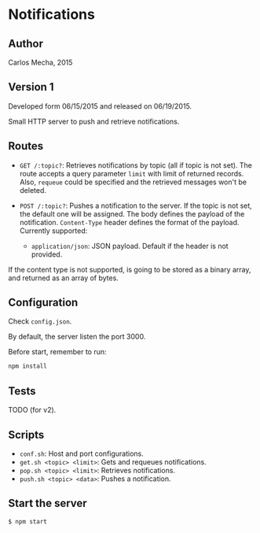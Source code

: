 # Notifications

## Author

Carlos Mecha, 2015

## Version 1

Developed form 06/15/2015 and released on 06/19/2015.

Small HTTP server to push and retrieve notifications.

## Routes

- `GET /:topic?`: Retrieves notifications by topic (all if topic is not set). The route accepts a
query parameter `limit` with limit of returned records. Also, `requeue` could be specified and the retrieved messages won't
be deleted.

- `POST /:topic?`: Pushes a notification to the server. If the topic is not set, the default one will be assigned.
The body defines the payload of the notification. `Content-Type` header defines the format of the payload. Currently supported:

    - `application/json`: JSON payload. Default if the header is not provided.

If the content type is not supported, is going to be stored as a binary array, and returned as an array of bytes.

## Configuration
Check `config.json`.

By default, the server listen the port 3000.

Before start, remember to run:

```bash
npm install
```

## Tests
TODO (for v2).

## Scripts
- `conf.sh`: Host and port configurations.
- `get.sh <topic> <limit>`: Gets and requeues notifications.
- `pop.sh <topic> <limit>`: Retrieves notifications.
- `push.sh <topic> <data>`: Pushes a notification.  

## Start the server

```bash
$ npm start
```

